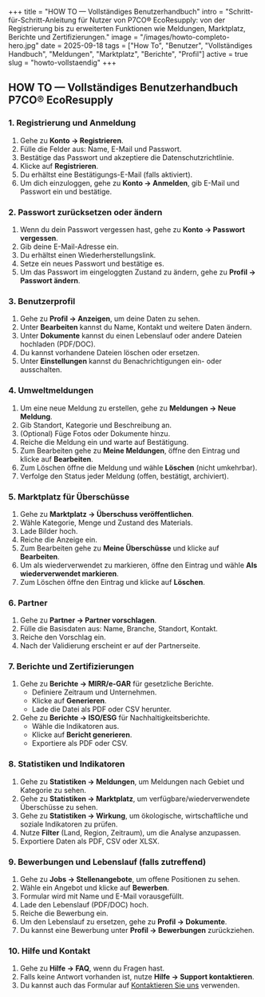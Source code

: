 +++
title = "HOW TO — Vollständiges Benutzerhandbuch"
intro = "Schritt-für-Schritt-Anleitung für Nutzer von P7CO® EcoResupply: von der Registrierung bis zu erweiterten Funktionen wie Meldungen, Marktplatz, Berichte und Zertifizierungen."
image = "/images/howto-completo-hero.jpg"
date = 2025-09-18
tags = ["How To", "Benutzer", "Vollständiges Handbuch", "Meldungen", "Marktplatz", "Berichte", "Profil"]
active = true
slug = "howto-vollstaendig"
+++

## HOW TO — Vollständiges Benutzerhandbuch P7CO® EcoResupply

### 1. Registrierung und Anmeldung
1. Gehe zu **Konto → Registrieren**.  
2. Fülle die Felder aus: Name, E-Mail und Passwort.  
3. Bestätige das Passwort und akzeptiere die Datenschutzrichtlinie.  
4. Klicke auf **Registrieren**.  
5. Du erhältst eine Bestätigungs-E-Mail (falls aktiviert).  
6. Um dich einzuloggen, gehe zu **Konto → Anmelden**, gib E-Mail und Passwort ein und bestätige.

### 2. Passwort zurücksetzen oder ändern
1. Wenn du dein Passwort vergessen hast, gehe zu **Konto → Passwort vergessen**.  
2. Gib deine E-Mail-Adresse ein.  
3. Du erhältst einen Wiederherstellungslink.  
4. Setze ein neues Passwort und bestätige es.  
5. Um das Passwort im eingeloggten Zustand zu ändern, gehe zu **Profil → Passwort ändern**.

### 3. Benutzerprofil
1. Gehe zu **Profil → Anzeigen**, um deine Daten zu sehen.  
2. Unter **Bearbeiten** kannst du Name, Kontakt und weitere Daten ändern.  
3. Unter **Dokumente** kannst du einen Lebenslauf oder andere Dateien hochladen (PDF/DOC).  
4. Du kannst vorhandene Dateien löschen oder ersetzen.  
5. Unter **Einstellungen** kannst du Benachrichtigungen ein- oder ausschalten.

### 4. Umweltmeldungen
1. Um eine neue Meldung zu erstellen, gehe zu **Meldungen → Neue Meldung**.  
2. Gib Standort, Kategorie und Beschreibung an.  
3. (Optional) Füge Fotos oder Dokumente hinzu.  
4. Reiche die Meldung ein und warte auf Bestätigung.  
5. Zum Bearbeiten gehe zu **Meine Meldungen**, öffne den Eintrag und klicke auf **Bearbeiten**.  
6. Zum Löschen öffne die Meldung und wähle **Löschen** (nicht umkehrbar).  
7. Verfolge den Status jeder Meldung (offen, bestätigt, archiviert).

### 5. Marktplatz für Überschüsse
1. Gehe zu **Marktplatz → Überschuss veröffentlichen**.  
2. Wähle Kategorie, Menge und Zustand des Materials.  
3. Lade Bilder hoch.  
4. Reiche die Anzeige ein.  
5. Zum Bearbeiten gehe zu **Meine Überschüsse** und klicke auf **Bearbeiten**.  
6. Um als wiederverwendet zu markieren, öffne den Eintrag und wähle **Als wiederverwendet markieren**.  
7. Zum Löschen öffne den Eintrag und klicke auf **Löschen**.

### 6. Partner
1. Gehe zu **Partner → Partner vorschlagen**.  
2. Fülle die Basisdaten aus: Name, Branche, Standort, Kontakt.  
3. Reiche den Vorschlag ein.  
4. Nach der Validierung erscheint er auf der Partnerseite.

### 7. Berichte und Zertifizierungen
1. Gehe zu **Berichte → MIRR/e-GAR** für gesetzliche Berichte.  
   - Definiere Zeitraum und Unternehmen.  
   - Klicke auf **Generieren**.  
   - Lade die Datei als PDF oder CSV herunter.  
2. Gehe zu **Berichte → ISO/ESG** für Nachhaltigkeitsberichte.  
   - Wähle die Indikatoren aus.  
   - Klicke auf **Bericht generieren**.  
   - Exportiere als PDF oder CSV.

### 8. Statistiken und Indikatoren
1. Gehe zu **Statistiken → Meldungen**, um Meldungen nach Gebiet und Kategorie zu sehen.  
2. Gehe zu **Statistiken → Marktplatz**, um verfügbare/wiederverwendete Überschüsse zu sehen.  
3. Gehe zu **Statistiken → Wirkung**, um ökologische, wirtschaftliche und soziale Indikatoren zu prüfen.  
4. Nutze **Filter** (Land, Region, Zeitraum), um die Analyse anzupassen.  
5. Exportiere Daten als PDF, CSV oder XLSX.

### 9. Bewerbungen und Lebenslauf (falls zutreffend)
1. Gehe zu **Jobs → Stellenangebote**, um offene Positionen zu sehen.  
2. Wähle ein Angebot und klicke auf **Bewerben**.  
3. Formular wird mit Name und E-Mail vorausgefüllt.  
4. Lade den Lebenslauf (PDF/DOC) hoch.  
5. Reiche die Bewerbung ein.  
6. Um den Lebenslauf zu ersetzen, gehe zu **Profil → Dokumente**.  
7. Du kannst eine Bewerbung unter **Profil → Bewerbungen** zurückziehen.

### 10. Hilfe und Kontakt
1. Gehe zu **Hilfe → FAQ**, wenn du Fragen hast.  
2. Falls keine Antwort vorhanden ist, nutze **Hilfe → Support kontaktieren**.  
3. Du kannst auch das Formular auf [Kontaktieren Sie uns](/de/home/contact) verwenden.
